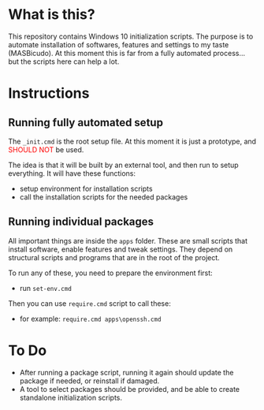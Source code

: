 What is this?
=============

This repository contains Windows 10 initialization scripts.
The purpose is to automate installation of softwares, features and settings to my taste (MASBicudo). At this moment this is far from a fully automated process... but the scripts here can help a lot.

Instructions
============

## Running fully automated setup

The `_init.cmd` is the root setup file.
At this moment it is just a prototype, and <font color="red">SHOULD NOT</font> be used.

The idea is that it will be built by an external tool,
and then run to setup everything. It will have these functions:
- setup environment for installation scripts
- call the installation scripts for the needed packages

## Running individual packages

All important things are inside the `apps` folder. These are small scripts that install software, enable features and tweak settings.
They depend on structural scripts and programs that are in the root of the project.

To run any of these, you need to prepare the environment first:
- run `set-env.cmd`

Then you can use `require.cmd` script to call these:
- for example: `require.cmd apps\openssh.cmd`

To Do
=====

- After running a package script, running it again should update the package if needed, or reinstall if damaged.
- A tool to select packages should be provided, and be able to create standalone initialization scripts.
